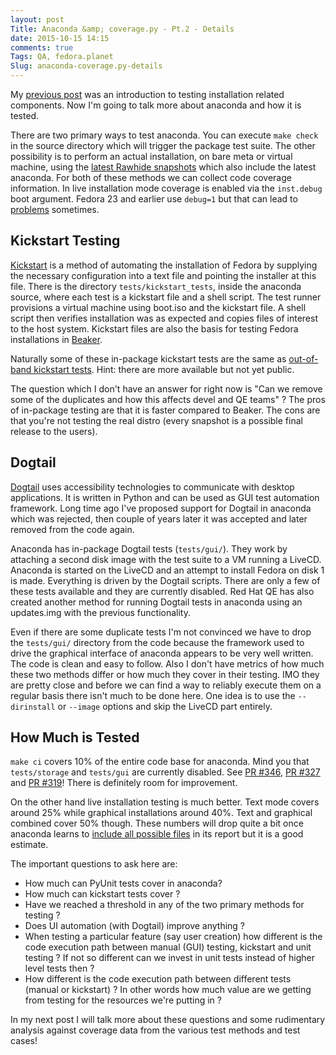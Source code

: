 ```yaml
---
layout: post
Title: Anaconda &amp; coverage.py - Pt.2 - Details
date: 2015-10-15 14:15
comments: true
Tags: QA, fedora.planet
Slug: anaconda-coverage.py-details
---
```


My [previous post](/blog/2015/10/14/anaconda-coverage.py-introduction/)
was an introduction to testing installation related components. Now I'm going to
talk more about anaconda and how it is tested.

There are two primary ways to test anaconda. You can execute `make check` in the
source directory which will trigger the package test suite. The other possibility
is to perform an actual installation, on bare meta or virtual machine, using the
[latest Rawhide snapshots](https://kojipkgs.fedoraproject.org/mash/) which also
include the latest anaconda. For both of these methods we can collect code
coverage information. In live installation mode coverage is enabled via the
`inst.debug` boot argument. Fedora 23 and earlier use `debug=1` but that
can lead to [problems](https://github.com/rhinstaller/anaconda/pull/291)
sometimes.


Kickstart Testing
-----------------

[Kickstart](https://github.com/rhinstaller/pykickstart/blob/master/docs/kickstart-docs.rst)
is a method of automating the installation of Fedora by supplying the necessary
configuration into a text file and pointing the installer at this file. There is
the directory `tests/kickstart_tests`, inside the anaconda source, where each
test is a kickstart file and a shell script. The test runner provisions a virtual
machine using boot.iso and the kickstart file. A shell script then verifies
installation was as expected and copies files of interest to the host system.
Kickstart files are also the basis for testing Fedora installations in
[Beaker](https://beaker.fedoraproject.org/bkr/jobs/).

Naturally some of these in-package kickstart tests are the same as
[out-of-band kickstart tests](https://bitbucket.org/fedoraqa/fedora-beaker-tests/).
Hint: there are more available but not yet public.

The question which I don't have an answer for right now is
"Can we remove some of the duplicates and how this affects devel and QE teams" ?
The pros of in-package testing are that it is faster compared to Beaker. The cons
are that you're not testing the real distro (every snapshot is a possible final
release to the users).


Dogtail
--------

[Dogtail](https://fedorahosted.org/dogtail/) uses accessibility technologies to
communicate with desktop applications. It is written in Python and can be used
as GUI test automation framework. Long time ago I've proposed support for Dogtail
in anaconda which was rejected, then couple of years later it was accepted and
later removed from the code again.

Anaconda has in-package Dogtail tests (`tests/gui/`). They work by attaching
a second disk image with the test suite to a VM running a LiveCD. Anaconda is
started on the LiveCD and an attempt to install Fedora on disk 1 is made.
Everything is driven by the Dogtail scripts. There are only a few of these
tests available and they are currently disabled.
Red Hat QE has also created another method for running Dogtail tests in anaconda
using an updates.img with the previous functionality.


Even if there are some duplicate tests I'm not convinced we have to drop the
`tests/gui/` directory from the code because
the framework used to drive the graphical interface of anaconda appears to be very
well written. The code is clean and easy to follow.
Also I don't have metrics of how much these two methods differ or how much they cover
in their testing. IMO they are pretty close and before we can find a way to
reliably execute them on a regular basis there isn't much to be done here.
One idea is to use the `--dirinstall` or `--image` options and skip the
LiveCD part entirely.


How Much is Tested
------------------

`make ci` covers 10% of the entire code base for anaconda. Mind you that
`tests/storage` and `tests/gui` are currently disabled.
See [PR #346](https://github.com/rhinstaller/anaconda/pull/346),
[PR #327](https://github.com/rhinstaller/anaconda/pull/327) and
[PR #319](https://github.com/rhinstaller/anaconda/pull/319)!
There is definitely room for improvement.

On the other hand live installation testing is much
better. Text mode covers around 25% while graphical installations around 40%.
Text and graphical combined cover 50% though. These numbers will drop quite a bit
once anaconda learns to
[include all possible files](https://github.com/rhinstaller/anaconda/pull/397)
in its report but it is a good estimate.


The important questions to ask here are:

* How much can PyUnit tests cover in anaconda?
* How much can kickstart tests cover ?
* Have we reached a threshold in any of the two primary methods for testing ?
* Does UI automation (with Dogtail) improve anything ?
* When testing a particular feature (say user creation) how different is the
code execution path between manual (GUI) testing, kickstart and unit testing ?
If not so different can we invest in unit tests instead of higher level tests then ?
* How different is the code execution path between different tests (manual or kickstart) ?
In other words how much value are we getting from testing for the resources we're putting in ?


In my next post I will talk more about these questions and some rudimentary
analysis against coverage data from the various test methods and test cases!
